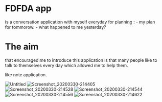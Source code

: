 # FDFDA app
  is a conversation application with myself everyday for planning :
     - my plan for tommorow.
     - what happened to me yesterday?
    
# The aim 
  that encouraged me to introduce this application is that many people like to talk to themselves every day 
  which allowed me to help them.
  
like note application.





![Untitled](https://user-images.githubusercontent.com/45439722/77959956-c3fe9d00-72d7-11ea-8d84-430c295b5a0f.png)          ![Screenshot_20200330-214405](https://user-images.githubusercontent.com/45439722/77960073-f3ada500-72d7-11ea-8b36-d4d1d901a3c1.png)
![Screenshot_20200330-214528](https://user-images.githubusercontent.com/45439722/77960141-0e801980-72d8-11ea-84f5-d8de9f41adb4.png)          ![Screenshot_20200330-214544](https://user-images.githubusercontent.com/45439722/77960197-29eb2480-72d8-11ea-81ca-d03c2831d4dc.png)
![Screenshot_20200330-214556](https://user-images.githubusercontent.com/45439722/77960268-47b88980-72d8-11ea-9d19-4ea0ebae5894.png)          ![Screenshot_20200330-214622](https://user-images.githubusercontent.com/45439722/77960315-6028a400-72d8-11ea-8999-c38e518389a5.png)
